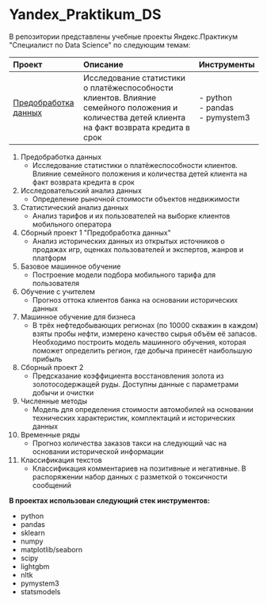 # Yandex_Praktikum_DS

В репозитории представлены учебные проекты Яндекс.Практикум "Специалист по Data Science" по следующим темам:

| Проект | Описание | Инструменты |  
|:----------------|:----------------------------------|:-------------------|  
| [Предобработка данных](https://github.com/andreyi91/Yandex_Praktikum_DS/tree/master/01.%20%D0%9F%D1%80%D0%B5%D0%B4%D0%BE%D0%B1%D1%80%D0%B0%D0%B1%D0%BE%D1%82%D0%BA%D0%B0%20%D0%B4%D0%B0%D0%BD%D0%BD%D1%8B%D1%85) | Исследование статистики о платёжеспособности клиентов. Влияние семейного положения и количества детей клиента на факт возврата кредита в срок | - python<br>- pandas<br>- pymystem3 |  

  


1. Предобработка данных
   - Исследование статистики о платёжеспособности клиентов. Влияние семейного положения и количества детей клиента на факт возврата кредита в срок  
2. Исследовательский анализ данных
   - Определение рыночной стоимости объектов недвижимости
3. Статистический анализ данных
   - Анализ тарифов и их пользователей на выборке клиентов мобильного оператора
4. Сборный проект 1 "Предобработка данных"
   - Анализ исторических данных из открытых источников о продажах игр, оценках пользователей и экспертов, жанров и платформ
5. Базовое машинное обучение
   - Построение модели подбора мобильного тарифа для пользователя  
6. Обучение с учителем
   - Прогноз оттока клиентов банка на основании исторических данных
7. Машинное обучение для бизнеса
   - В трёх нефтедобывающих регионах (по 10000 скважин в каждом) взяты пробы нефти, измерено качество сырья объём её запасов. Необходимо построить модель машинного обучения, которая поможет определить регион, где добыча принесёт наибольшую прибыль  
8. Сборный проект 2
   - Предсказание коэффициента восстановления золота из золотосодержащей руды. Доступны данные с параметрами добычи и очистки  
9. Численные методы
    - Модель для определения стоимости автомобилей на основании технических характеристик, комплектаций и исторических данных
10. Временные ряды
    - Прогноз количества заказов такси на следующий час на основании исторической информации
11. Классификация текстов
    - Классификация комментариев на позитивные и негативные. В распоряжении набор данных с разметкой о токсичности сообщений

**В проектах использован следующий стек инструментов:**

- python
- pandas
- sklearn
- numpy
- matplotlib/seaborn
- scipy
- lightgbm
- nltk
- pymystem3
- statsmodels
